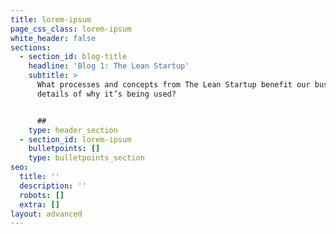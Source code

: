 ```yaml
---
title: lorem-ipsum
page_css_class: lorem-ipsum
white_header: false
sections:
  - section_id: blog-title
    headline: 'Blog 1: The Lean Startup'
    subtitle: >
      What processes and concepts from The Lean Startup benefit our business and
      details of why it’s being used?


      ##
    type: header_section
  - section_id: lorem-ipsum
    bulletpoints: []
    type: bulletpoints_section
seo:
  title: ''
  description: ''
  robots: []
  extra: []
layout: advanced
---
```

